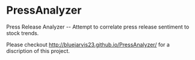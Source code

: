 # PressAnalyzer
Press Release Analyzer -- Attempt to correlate press release sentiment to stock trends.

Please checkout <http://bluejarvis23.github.io/PressAnalyzer/> for a discription of this project.
